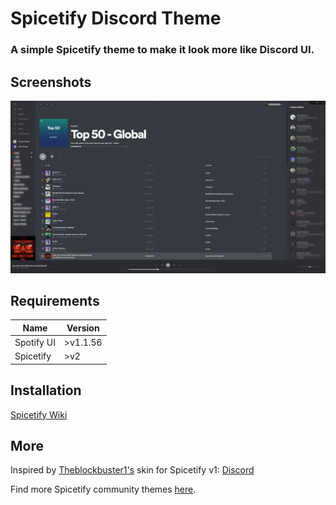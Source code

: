 # Spicetify Discord Theme
### A simple Spicetify theme to make it look more like Discord UI.

## Screenshots

![Screenshot 1](Screenshot_1.png)

## Requirements
Name          | Version
------------- | -------------
Spotify UI    | >v1.1.56
Spicetify     | >v2

## Installation

[Spicetify Wiki](https://github.com/khanhas/spicetify-cli/wiki/Customization#themes)

## More

Inspired by [Theblockbuster1's](https://github.com/Theblockbuster1) skin for Spicetify v1: [Discord](https://github.com/morpheusthewhite/spicetify-themes/tree/master/Discord) 

Find more Spicetify community themes [here](https://github.com/morpheusthewhite/spicetify-themes/tree/v2).